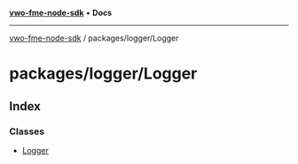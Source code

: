 [**vwo-fme-node-sdk**](../../../README.md) • **Docs**

---

[vwo-fme-node-sdk](../../../modules.md) / packages/logger/Logger

# packages/logger/Logger

## Index

### Classes

- [Logger](classes/Logger.md)

